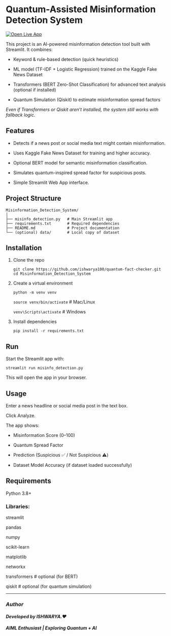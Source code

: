 # Quantum-Assisted Misinformation Detection System

[![Open Live App](https://img.shields.io/badge/-Open%20App-pink?style=for-the-badge)](https://quantum-fact-checker.streamlit.app/)


This project is an AI-powered misinformation detection tool built with Streamlit.
It combines:

- Keyword & rule-based detection (quick heuristics)

- ML model (TF-IDF + Logistic Regression) trained on the Kaggle Fake News Dataset

- Transformers (BERT Zero-Shot Classification) for advanced text analysis (optional if installed)

- Quantum Simulation (Qiskit) to estimate misinformation spread factors

*Even if Transformers or Qiskit aren’t installed, the system still works with fallback logic.*

## Features

- Detects if a news post or social media text might contain misinformation.

- Uses Kaggle Fake News Dataset for training and higher accuracy.

- Optional BERT model for semantic misinformation classification.

- Simulates quantum-inspired spread factor for suspicious posts.

- Simple Streamlit Web App interface.

## Project Structure


```
Misinformation_Detection_System/
│
├── misinfo_detection.py   # Main Streamlit app
├── requirements.txt       # Required dependencies
├── README.md              # Project documentation
└── (optional) data/       # Local copy of dataset
```

## Installation
1. Clone the repo
   
   `git clone https://github.com/ishwarya100/quantum-fact-checker.git cd Misinformation_Detection_System`

2. Create a virtual environment
   
   `python -m venv venv`
   
   `source venv/bin/activate`   # Mac/Linux
   
   `venv\Scripts\activate`      # Windows

4. Install dependencies
   
   `pip install -r requirements.txt`


## Run 

Start the Streamlit app with:

`streamlit run misinfo_detection.py`


This will open the app in your browser.

## Usage

Enter a news headline or social media post in the text box.

Click Analyze.

The app shows:

- Misinformation Score (0–100)

- Quantum Spread Factor

- Prediction (Suspicious ✅ / Not Suspicious ⚠️)

- Dataset Model Accuracy (if dataset loaded successfully)

## Requirements

Python 3.8+

### Libraries:

streamlit

pandas

numpy

scikit-learn

matplotlib

networkx

transformers   # optional (for BERT)

qiskit         # optional (for quantum simulation)

------------------------------------------------------------------------------------------------------------------------------------------------------------------
### *Author*

#### *Developed by ISHWARYA.❤*
#### *AIML Enthusiast | Exploring Quantum + AI*
